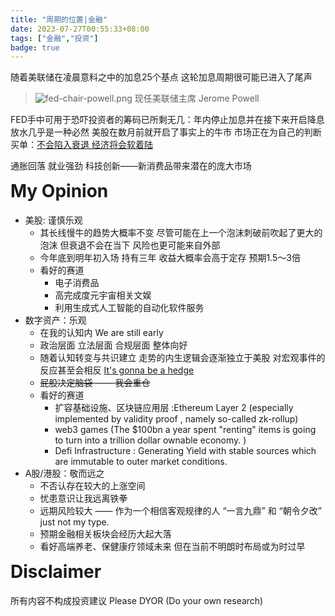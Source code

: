 ```yaml
---
title: "周期的位置|金融"
date: 2023-07-27T00:55:33+08:00
tags: ["金融","投资"]
badge: true
---
```


随着美联储在凌晨意料之中的加息25个基点 这轮加息周期很可能已进入了尾声

>![fed-chair-powell.png](https://gcore.jsdelivr.net/gh/AlexLiu2022/resources/img/fed-chair-powell.png)
>现任美联储主席 Jerome Powell


FED手中可用于恐吓投资者的筹码已所剩无几：年内停止加息并在接下来开启降息放水几乎是一种必然 美股在数月前就开启了事实上的牛市 市场正在为自己的判断买单：<u>不会陷入衰退 经济将会软着陆</u>

 通胀回落 就业强劲 科技创新——新消费品带来潜在的庞大市场

# My Opinion

- 美股: 谨慎乐观
	-  其长线慢牛的趋势大概率不变 尽管可能在上一个泡沫刺破前吹起了更大的泡沫 但衰退不会在当下 风险也更可能来自外部
	- 今年底到明年初入场 持有三年 收益大概率会高于定存 预期1.5～3倍
	- 看好的赛道
		- 电子消费品
		- 高完成度元宇宙相关文娱
		- 利用生成式人工智能的自动化软件服务  
- 数字资产：乐观
	- 在我的认知内 We are still early
	- 政治层面 立法层面 合规层面 整体向好
	- 随着认知转变与共识建立 走势的内生逻辑会逐渐独立于美股 对宏观事件的反应甚至会相反 [It's gonna be a hedge](https://www.eating.work/useful/decentralized-future/)
	 <!-- Bitcoin/Ethereum   -->
	- <del>屁股决定脑袋 —— 我会重仓</del>
	- 看好的赛道
		- 扩容基础设施、区块链应用层 :Ethereum Layer 2 (especially implemented by validity proof , namely so-called zk-rollup)
		<!-- Polygon/Starknet -->
		- web3 games (The $100bn a year spent "renting" items is going to turn into a trillion dollar ownable economy. )		
		<!-- Immutable  -->
		- Defi Infrastructure : Generating Yield with stable sources which are immutable to outer market conditions.
		<!-- Frax Finance/Pendle   -->
- A股/港股：敬而远之
	- 不否认存在较大的上涨空间
	- 忧患意识让我远离铁拳
	- 远期风险较大  —— 作为一个相信客观规律的人 “一言九鼎” 和 “朝令夕改” just not my type.
	- 预期金融相关板块会经历大起大落 
	- 看好高端养老、保健康疗领域未来 但在当前不明朗时布局或为时过早

# Disclaimer

所有内容不构成投资建议 Please DYOR (Do your own research)

<style>
.post-body {
    margin-top: 0 !important;
}

h1 {
  margin-top: 0 !important;
}
</style>